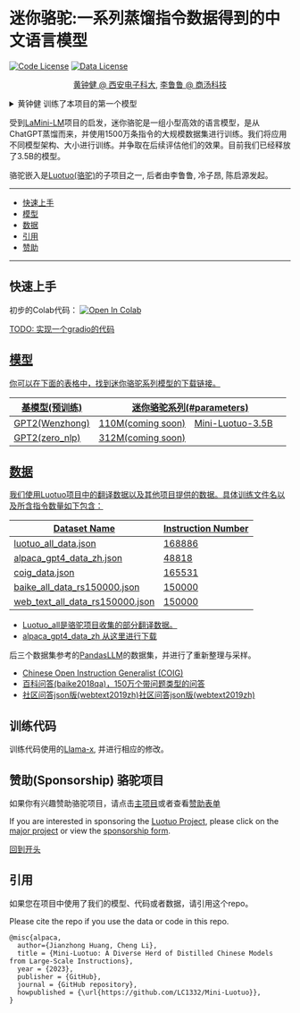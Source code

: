 # 迷你骆驼:一系列蒸馏指令数据得到的中文语言模型

[![Code License](https://img.shields.io/badge/Code%20License-Apache_2.0-green.svg)]()
[![Data License](https://img.shields.io/badge/Data%20License-CC%20By%20NC%204.0-red.svg)]()

<p align="center"> <a href="https://scholar.google.com/citations?user=imroB-8AAAAJ&hl=zh-CN" target="_blank">黄钟健 @ 西安电子科大</a>, <a href="https://github.com/LC1332" target="_blank">李鲁鲁 @ 商汤科技</a></p>


<details>
  <summary> 黄钟健 训练了本项目的第一个模型 </summary>

李鲁鲁发起了项目，并提出了后续使用feature进行蒸馏的思路。

黄钟健 训练了本项目的第一个模型，并且实现了训练框架

后续如果更多其他的同学训练小模型，我们也会陆续加入到作者列表中

</details>

受到[LaMini-LM](https://github.com/mbzuai-nlp/LaMini-LM)项目的启发，迷你骆驼是一组小型高效的语言模型，是从ChatGPT蒸馏而来，并使用1500万条指令的大规模数据集进行训练。我们将应用不同模型架构、大小进行训练。并争取在后续评估他们的效果。目前我们已经释放了3.5B的模型。

骆驼嵌入是[Luotuo(骆驼)](https://github.com/LC1332/Luotuo-Chinese-LLM)的子项目之一, 后者由李鲁鲁, 冷子昂, 陈启源发起。


---

- [快速上手](#快速上手)
- [模型](#模型)
- [数据](#数据)
- [引用](#引用)
- [赞助](#赞助)

---


## 快速上手

初步的Colab代码： <a href="https://colab.research.google.com/github/Midkey/GPT2-3.5B-chinese-ft/blob/main/GPT2_3_5B_chinese_ft_luotuo.ipynb" target="_parent"><img src="https://colab.research.google.com/assets/colab-badge.svg" alt="Open In Colab"/>

TODO: 实现一个gradio的代码

## 模型

你可以在下面的表格中，找到迷你骆驼系列模型的下载链接。

<table>
<thead>
  <tr>
    <th>基模型(预训练)</th>
    <th colspan="4">迷你骆驼系列(#parameters)</th>
  </tr>
</thead>
<tbody>
  <tr>
    <td>GPT2(Wenzhong) </td>
    <td><a href="https://github.com/LC1332/Mini-Luotuom" target="_blank" rel="noopener noreferrer"> 110M(coming soon)</a></td>
    <td><a href="https://huggingface.co/Midkey/GPT2-3.5B-chinese-ft-luotuo" target="_blank" rel="noopener noreferrer">Mini-Luotuo-3.5B</a></td>
    <td></td>
  </tr>
  <tr>
    <td>GPT2(zero_nlp) </td>
    <td><a href="https://github.com/LC1332/Mini-Luotuom" target="_blank" rel="noopener noreferrer"> 312M(coming soon)</a></td>
  </tr>
</tbody>
</table>


## 数据

我们使用Luotuo项目中的翻译数据以及其他项目提供的数据。具体训练文件名以及所含指令数量如下包含：

|Dataset Name| Instruction Number|
|--| -- |
| luotuo_all_data.json              |         168886 |
| alpaca_gpt4_data_zh.json          |         48818 | 
| coig_data.json                    |         165531 |
| baike_all_data_rs150000.json      |         150000 |
| web_text_all_data_rs150000.json   |         150000 |

- Luotuo_all是骆驼项目收集的部分翻译数据。
- alpaca_gpt4_data_zh 从这里进行[下载](https://huggingface.co/datasets/shibing624/alpaca-zh)

后三个数据集参考的[PandasLLM](https://github.com/dandelionsllm/pandallm)的数据集，并进行了重新整理与采样。
- [Chinese Open Instruction Generalist (COIG)](https://huggingface.co/datasets/BAAI/COIG)
- [百科问答(baike2018qa)，150万个带问题类型的问答](https://github.com/brightmart/nlp_chinese_corpus)
- [社区问答json版(webtext2019zh)社区问答json版(webtext2019zh)](https://github.com/brightmart/nlp_chinese_corpus)



## 训练代码

训练代码使用的[Llama-x](https://github.com/AetherCortex/Llama-X), 并进行相应的修改。

<a name="sponsorship"></a>

## 赞助(Sponsorship) 骆驼项目

如果你有兴趣赞助骆驼项目，请点击[主项目](https://github.com/LC1332/Luotuo-Chinese-LLM#%E8%B5%9E%E5%8A%A9sponsorships)或者查看[赞助表单](https://github.com/LC1332/Luotuo-Chinese-LLM/blob/main/data/Sponsorship_and_balance.md)

If you are interested in sponsoring the [Luotuo Project](https://github.com/LC1332/Luotuo-Chinese-LLM#%E8%B5%9E%E5%8A%A9sponsorships), please click on the [major project](https://github.com/LC1332/Luotuo-Chinese-LLM) or view the [sponsorship form](https://github.com/LC1332/Luotuo-Chinese-LLM/blob/main/data/Sponsorship_and_balance.md).

[回到开头](#BigTitle)


## 引用

如果您在项目中使用了我们的模型、代码或者数据，请引用这个repo。

Please cite the repo if you use the data or code in this repo.

```
@misc{alpaca,
  author={Jianzhong Huang, Cheng Li},
  title = {Mini-Luotuo: A Diverse Herd of Distilled Chinese Models from Large-Scale Instructions},
  year = {2023},
  publisher = {GitHub},
  journal = {GitHub repository},
  howpublished = {\url{https://github.com/LC1332/Mini-Luotuo}},
}
```
